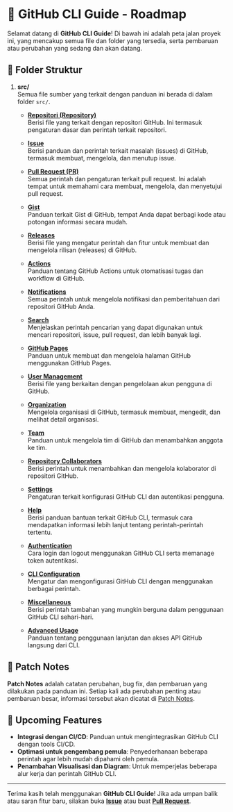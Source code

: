 # 🚀 GitHub CLI Guide - Roadmap

Selamat datang di **GitHub CLI Guide**! Di bawah ini adalah peta jalan proyek ini, yang mencakup semua file dan folder yang tersedia, serta pembaruan atau perubahan yang sedang dan akan datang.

## 📁 Folder Struktur

1. **src/**  
   Semua file sumber yang terkait dengan panduan ini berada di dalam folder `src/`.

   - **[Repositori (Repository)](https://github.com/ridwan-arch-v/git-cli-guide/tree/main/src/Repositori%20(Repository))**  
     Berisi file yang terkait dengan repositori GitHub. Ini termasuk pengaturan dasar dan perintah terkait repositori.

   - **[Issue](https://github.com/ridwan-arch-v/git-cli-guide/tree/main/src/Issue)**  
     Berisi panduan dan perintah terkait masalah (issues) di GitHub, termasuk membuat, mengelola, dan menutup issue.

   - **[Pull Request (PR)](https://github.com/ridwan-arch-v/git-cli-guide/tree/main/src/Pull%20Request%20(PR))**  
     Semua perintah dan pengaturan terkait pull request. Ini adalah tempat untuk memahami cara membuat, mengelola, dan menyetujui pull request.

   - **[Gist](https://github.com/ridwan-arch-v/git-cli-guide/tree/main/src/Gist)**  
     Panduan terkait Gist di GitHub, tempat Anda dapat berbagi kode atau potongan informasi secara mudah.

   - **[Releases](https://github.com/ridwan-arch-v/git-cli-guide/tree/main/src/Releases)**  
     Berisi file yang mengatur perintah dan fitur untuk membuat dan mengelola rilisan (releases) di GitHub.

   - **[Actions](https://github.com/ridwan-arch-v/git-cli-guide/tree/main/src/Actions)**  
     Panduan tentang GitHub Actions untuk otomatisasi tugas dan workflow di GitHub.

   - **[Notifications](https://github.com/ridwan-arch-v/git-cli-guide/tree/main/src/Notifications)**  
     Semua perintah untuk mengelola notifikasi dan pemberitahuan dari repositori GitHub Anda.

   - **[Search](https://github.com/ridwan-arch-v/git-cli-guide/tree/main/src/Search)**  
     Menjelaskan perintah pencarian yang dapat digunakan untuk mencari repositori, issue, pull request, dan lebih banyak lagi.

   - **[GitHub Pages](https://github.com/ridwan-arch-v/git-cli-guide/tree/main/src/GitHub%20Pages)**  
     Panduan untuk membuat dan mengelola halaman GitHub menggunakan GitHub Pages.

   - **[User Management](https://github.com/ridwan-arch-v/git-cli-guide/tree/main/src/User%20Management)**  
     Berisi file yang berkaitan dengan pengelolaan akun pengguna di GitHub.

   - **[Organization](https://github.com/ridwan-arch-v/git-cli-guide/tree/main/src/Organization)**  
     Mengelola organisasi di GitHub, termasuk membuat, mengedit, dan melihat detail organisasi.

   - **[Team](https://github.com/ridwan-arch-v/git-cli-guide/tree/main/src/Team)**  
     Panduan untuk mengelola tim di GitHub dan menambahkan anggota ke tim.

   - **[Repository Collaborators](https://github.com/ridwan-arch-v/git-cli-guide/tree/main/src/Repository%20Collaborators)**  
     Berisi perintah untuk menambahkan dan mengelola kolaborator di repositori GitHub.

   - **[Settings](https://github.com/ridwan-arch-v/git-cli-guide/tree/main/src/Settings)**  
     Pengaturan terkait konfigurasi GitHub CLI dan autentikasi pengguna.

   - **[Help](https://github.com/ridwan-arch-v/git-cli-guide/tree/main/src/Help)**  
     Berisi panduan bantuan terkait GitHub CLI, termasuk cara mendapatkan informasi lebih lanjut tentang perintah-perintah tertentu.

   - **[Authentication](https://github.com/ridwan-arch-v/git-cli-guide/tree/main/src/Authentication)**  
     Cara login dan logout menggunakan GitHub CLI serta memanage token autentikasi.

   - **[CLI Configuration](https://github.com/ridwan-arch-v/git-cli-guide/tree/main/src/CLI%20Configuration)**  
     Mengatur dan mengonfigurasi GitHub CLI dengan menggunakan berbagai perintah.

   - **[Miscellaneous](https://github.com/ridwan-arch-v/git-cli-guide/tree/main/src/Miscellaneous)**  
     Berisi perintah tambahan yang mungkin berguna dalam penggunaan GitHub CLI sehari-hari.

   - **[Advanced Usage](https://github.com/ridwan-arch-v/git-cli-guide/tree/main/src/Advanced%20Usage)**  
     Panduan tentang penggunaan lanjutan dan akses API GitHub langsung dari CLI.

## 📄 Patch Notes

**Patch Notes** adalah catatan perubahan, bug fix, dan pembaruan yang dilakukan pada panduan ini. Setiap kali ada perubahan penting atau pembaruan besar, informasi tersebut akan dicatat di [Patch Notes](https://github.com/ridwan-arch-v/git-cli-guide/tree/main/src/patch-notes).

## 🔮 Upcoming Features

- **Integrasi dengan CI/CD**: Panduan untuk mengintegrasikan GitHub CLI dengan tools CI/CD.
- **Optimasi untuk pengembang pemula**: Penyederhanaan beberapa perintah agar lebih mudah dipahami oleh pemula.
- **Penambahan Visualisasi dan Diagram**: Untuk memperjelas beberapa alur kerja dan perintah GitHub CLI.

---

Terima kasih telah menggunakan **GitHub CLI Guide**! Jika ada umpan balik atau saran fitur baru, silakan buka **[Issue](https://github.com/ridwan-arch-v/git-cli-guide/issues)** atau buat **[Pull Request](https://github.com/ridwan-arch-v/git-cli-guide/pulls)**.